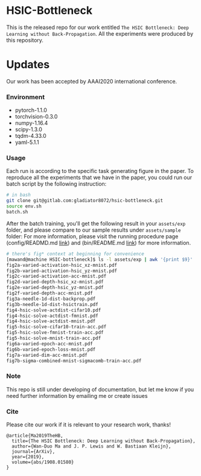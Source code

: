 

# HSIC-Bottleneck
This is the released repo for our work entitled `The HSIC Bottleneck: Deep Learning without Back-Propagation`. All the experiments were produced by this repository.

# Updates
Our work has been accepted by AAAI2020 international conference.

### Environment
- pytorch-1.1.0
- torchvision-0.3.0
- numpy-1.16.4
- scipy-1.3.0
- tqdm-4.33.0
- yaml-5.1.1

### Usage

Each run is according to the specific task generating figure in the paper. To reproduce all the experiments that we have in the paper, you could run our batch script by the following instruction:
```sh
# in bash
git clone git@gitlab.com:gladiator8072/hsic-bottleneck.git 
source env.sh
batch.sh
```

After the batch training, you'll get the following result in your `assets/exp` folder, and please compare to our sample results under `assets/sample` folder:
For more information, please visit the running procedure page (config/READMD.md [link](config/README.md)) and (bin/README.md [link](bin/README.md)) for more information.
```sh
# there's fig* context at beginning for convenience 
[mawand@machine HSIC-bottleneck]$ ls -l assets/exp | awk '{print $9}'
fig2a-varied-activation-hsic_xz-mnist.pdf
fig2b-varied-activation-hsic_yz-mnist.pdf
fig2c-varied-activation-acc-mnist.pdf
fig2d-varied-depth-hsic_xz-mnist.pdf
fig2e-varied-depth-hsic_yz-mnist.pdf
fig2f-varied-depth-acc-mnist.pdf
fig3a-needle-1d-dist-backprop.pdf
fig3b-needle-1d-dist-hsictrain.pdf
fig4-hsic-solve-actdist-cifar10.pdf
fig4-hsic-solve-actdist-fmnist.pdf
fig4-hsic-solve-actdist-mnist.pdf
fig5-hsic-solve-cifar10-train-acc.pdf
fig5-hsic-solve-fmnist-train-acc.pdf
fig5-hsic-solve-mnist-train-acc.pdf
fig6a-varied-epoch-acc-mnist.pdf
fig6b-varied-epoch-loss-mnist.pdf
fig7a-varied-dim-acc-mnist.pdf
fig7b-sigma-combined-mnist-sigmacomb-train-acc.pdf
```

### Note
This repo is still under developing of documentation, but let me know if you need further information by emailing me or create issues

### Cite
Please cite our work if it is relevant to your research work, thanks!

```
@article{Ma2019TheHB,
  title={The HSIC Bottleneck: Deep Learning without Back-Propagation},
  author={Wan-Duo Ma and J. P. Lewis and W. Bastiaan Kleijn},
  journal={ArXiv},
  year={2019},
  volume={abs/1908.01580}
}
```
